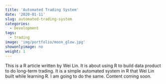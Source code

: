 ```yaml
---
title: 'Automated Trading System'
date: '2020-01-11'
slug: automated-trading-system
categories:
  - Development
tags:
  - trading
image: 'img/portfolio/moon_glow.jpg'
showonlyimage: no
weight: 1
---
```


This is a R article written by Wei Lin. It is about using R to build data product to do long-term trading. It is a simple automated system in R that Wei Lin built while learning R. I am going to do the same. Content coming soon.
<!--more-->
